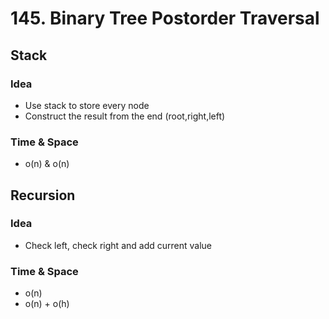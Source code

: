 # 145. Binary Tree Postorder Traversal
## Stack
### Idea
* Use stack to store every node
* Construct the result from the end (root,right,left)

### Time & Space
* o(n) & o(n)

## Recursion
### Idea
* Check left, check right and add current value


### Time & Space
* o(n)
* o(n) + o(h)